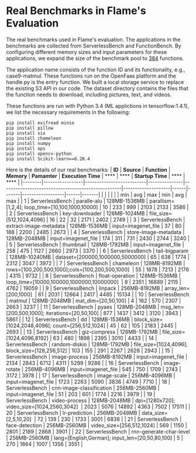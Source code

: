 # Real Benchmarks in Flame's Evaluation
The real benchmarks used in Flame's evaluation.
The applications in the benchmarks are collected from ServerlessBench and FunctionBench. By configuring different memory sizes and input parameters for these applications, we expand the size of the benchmark pool to [384](https://github.com/ykiauz/Flame/blob/main/tracedata/functions.txt) functions. 

The application name consists of the function ID and its functionality, e.g., case9-matmul. These functions run on the OpenFaas platform and the handle.py is the entry function. We built a local storage service to replace the existing S3 API in our code. The dataset directory contains the files that the function needs to download, including pictures, text, and videos.

These functions are run with Python 3.4 (ML applictions in tensorflow:1.4.1), we list the necessary requirements in the following:

```
pip install exifread minio
pip install pillow
pip install six
pip install chameleon
pip install numpy
pip install ops
pip install opencv-python
pip install Scikit-learn==0.20.4
```

Here is the details of our real benchmarks:
| **ID** | **Source**      | **Function**             | **Memory**    | **Pamamter**                                      | **Execution Time** | **** | ****  | **Startup Time** | **** | ****  |
|--------|-----------------|--------------------------|---------------|---------------------------------------------------|--------------------|------|-------|------------------|------|-------|
|        |                 |                          |               |                                                   | min                | avg  | max   | min              | avg  | max   |
| 1      | ServerlessBench | paralle-alu              | 128MB-1536MB  | parallism=[1,2,4]; loop_time=[10,100,1000,10000]  | 10                 | 233  | 999   | 2103             | 2133 | 3586  |
| 2      | ServerlessBench | key-downloader           | 128MB-1024MB  | file_size=[512,1024,4096]                         | 16                 | 22   | 32    | 2171             | 2402 | 2749  |
| 3      | ServerlessBench | extract-image-metadata   | 128MB-1536MB  | input=imagenet_file                               | 37                 | 80   | 188   | 2200             | 2485 | 2673  |
| 4      | ServerlessBench | store-image-metadata     | 128MB-2048MB  | input=imagenet_file                               | 174                | 311  | 731   | 2430             | 2744 | 3240  |
| 5      | ServerlessBench | thumbnail                | 128MB-1792MB  | input=imagenet_file                               | 258                | 475  | 1127  | 2660             | 2973 | 3370  |
| 6      | ServerlessBench | tail-bigparam            | 128MB-10240MB | dataset=[200000,1000000,5000000]                  | 65                 | 638  | 1774  | 2312             | 3047 | 3972  |
| 7      | ServerlessBench | chameleon                | 128MB-8192MB  | rows=[100,200,500,1000];cols=[100,200,500,1000]   | 55                 | 1878 | 7213  | 2176             | 4315 | 9732  |
| 8      | ServerlessBench | float-operation          | 128MB-1536MB  | loop_time=[10000,100000,1000000,10000000]         | 8                  | 2351 | 16889 | 2115             | 4762 | 19059 |
| 9      | ServerlessBench | linpack                  | 256MB-8192MB  | array_len=[200,1000]                              | 61                 | 2031 | 12664 | 2417             | 4485 | 15134 |
| 10     | ServerlessBench | matmul                   | 128MB-2048MB  | mat_dim=[20,50,100]                               | 4                  | 162  | 570   | 2307             | 2663 | 3237  |
| 11     | ServerlessBench | pyaes                    | 128MB-2048MB  | msg_len=[200,500,1000]; iterations=[20,50,100]    | 877                | 1437 | 3412  | 3120             | 3943 | 5861  |
| 12     | ServerlessBench | dd                       | 128MB-1536MB  | block_size=[1024,2048,4096]; count=[256,512,1024] | 45                 | 62   | 105   | 2183             | 2445 | 2693  |
| 13     | ServerlessBench | giz-compress             | 128MB-1792MB  | file_size=[1024,4096,8192]                        | 63                 | 480  | 1898  | 2395             | 3010 | 4433  |
| 14     | ServerlessBench | random-diskio            | 128MB-1792MB  | file_size=[1024,4096]; block_size=[128,256,512]   | 103                | 155  | 291   | 2267             | 2628 | 2943  |
| 15     | ServerlessBench | image-process            | 256MB-8192MB  | input=imagenet_file                               | 2134               | 2843 | 6712  | 4311             | 5299 | 9286  |
| 16     | ServerlessBench | image-rotate             | 256MB-4096MB  | input=imagenet_file                               | 545                | 750  | 1709  | 2743             | 3172 | 3978  |
| 17     | ServerlessBench | image-scale              | 256MB-4096MB  | input=imagenet_file                               | 1723               | 2263 | 5090  | 3836             | 4749 | 7710  |
| 18     | ServerlessBench | cnn-image-classification | 256MB-2560MB  | input=imagenet_file                               | 51                 | 203  | 601   | 1774             | 2216 | 3979  |
| 19     | ServerlessBench | video-process            | 128MB-2048MB  | dpi=[1280x720]; video_size=[1024,2560,3042]       | 2023               | 5076 | 14892 | 4363             | 7502 | 17511 |
| 20     | ServerlessBench | lr-prediction            | 256MB-2048MB  | data_size=[2,5,10,20]                             | 72                 | 139  | 230   | 1733             | 3001 | 6838  |
| 21     | ServerlessBench | face-detection           | 256MB-2560MB  | video_size=[256,512,1024]                         | 569                | 1150 | 2801  | 2189             | 2868 | 3901  |
| 22     | ServerlessBench | rnn-generate-char-level  | 256MB-2560MB  | lang=[English,German]; input_len=[20,50,80,100]   | 5                  | 270  | 1864  | 1007             | 1356 | 3551  |


